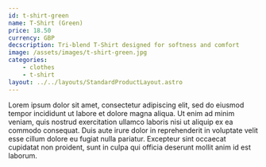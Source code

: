 ```yaml
---
id: t-shirt-green
name: T-Shirt (Green)
price: 18.50
currency: GBP
decscription: Tri-blend T-Shirt designed for softness and comfort
image: /assets/images/t-shirt-green.jpg
categories:
    - clothes
    - t-shirt
layout: ../../layouts/StandardProductLayout.astro
---
```


Lorem ipsum dolor sit amet, consectetur adipiscing elit, sed do eiusmod tempor incididunt ut labore et dolore magna aliqua. Ut enim ad minim veniam, quis nostrud exercitation ullamco laboris nisi ut aliquip ex ea commodo consequat. Duis aute irure dolor in reprehenderit in voluptate velit esse cillum dolore eu fugiat nulla pariatur. Excepteur sint occaecat cupidatat non proident, sunt in culpa qui officia deserunt mollit anim id est laborum.